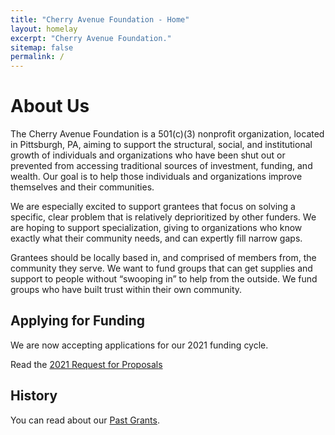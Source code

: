 ```yaml
---
title: "Cherry Avenue Foundation - Home"
layout: homelay
excerpt: "Cherry Avenue Foundation."
sitemap: false
permalink: /
---
```


# About Us

The Cherry Avenue Foundation is a 501(c)(3) nonprofit organization, located in Pittsburgh, PA, aiming to support the structural, social, and institutional growth of individuals and organizations who have been shut out or prevented from accessing traditional sources of investment, funding, and wealth. Our goal is to help those individuals and organizations improve themselves and their communities. 

We are especially excited to support grantees that focus on solving a specific, clear problem that is relatively deprioritized by other funders. We are hoping to support specialization, giving to organizations who know exactly what their community needs, and can expertly fill narrow gaps.

Grantees should be locally based in, and comprised of members from, the community they serve. We want to fund groups that can get supplies and support to people without “swooping in” to help from the outside. We fund groups who have built trust within their own community.

## Applying for Funding

We are now accepting applications for our 2021 funding cycle. 

Read the [2021 Request for Proposals](rfp)

## History

You can read about our [Past Grants](past).
